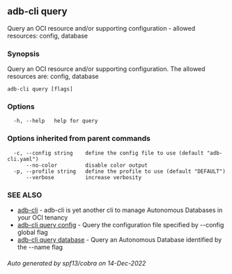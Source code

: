 ## adb-cli query

Query an OCI resource and/or supporting configuration - allowed resources: config, database

### Synopsis

Query an OCI resource and/or supporting configuration.
The allowed resources are: config, database

```
adb-cli query [flags]
```

### Options

```
  -h, --help   help for query
```

### Options inherited from parent commands

```
  -c, --config string    define the config file to use (default "adb-cli.yaml")
      --no-color         disable color output
  -p, --profile string   define the profile to use (default "DEFAULT")
      --verbose          increase verbosity
```

### SEE ALSO

* [adb-cli](adb-cli.md)	 - adb-cli is yet another cli to manage Autonomous Databases in your OCI tenancy
* [adb-cli query config](adb-cli_query_config.md)	 - Query the configuration file specified by --config global flag
* [adb-cli query database](adb-cli_query_database.md)	 - Query an Autonomous Database identified by the --name flag

###### Auto generated by spf13/cobra on 14-Dec-2022
